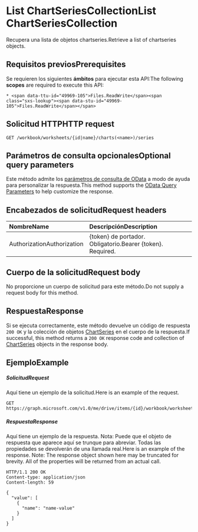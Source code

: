 # <a name="list-chartseriescollection"></a><span data-ttu-id="49969-101">List ChartSeriesCollection</span><span class="sxs-lookup"><span data-stu-id="49969-101">List ChartSeriesCollection</span></span>

<span data-ttu-id="49969-102">Recupera una lista de objetos chartseries.</span><span class="sxs-lookup"><span data-stu-id="49969-102">Retrieve a list of chartseries objects.</span></span>
## <a name="prerequisites"></a><span data-ttu-id="49969-103">Requisitos previos</span><span class="sxs-lookup"><span data-stu-id="49969-103">Prerequisites</span></span>
<span data-ttu-id="49969-104">Se requieren los siguientes **ámbitos** para ejecutar esta API:</span><span class="sxs-lookup"><span data-stu-id="49969-104">The following **scopes** are required to execute this API:</span></span> 

    * <span data-ttu-id="49969-105">Files.ReadWrite</span><span class="sxs-lookup"><span data-stu-id="49969-105">Files.ReadWrite</span></span>

## <a name="http-request"></a><span data-ttu-id="49969-106">Solicitud HTTP</span><span class="sxs-lookup"><span data-stu-id="49969-106">HTTP request</span></span>
<!-- { "blockType": "ignored" } -->
```http
GET /workbook/worksheets/{id|name}/charts(<name>)/series
```
## <a name="optional-query-parameters"></a><span data-ttu-id="49969-107">Parámetros de consulta opcionales</span><span class="sxs-lookup"><span data-stu-id="49969-107">Optional query parameters</span></span>
<span data-ttu-id="49969-108">Este método admite los [parámetros de consulta de OData](http://developer.microsoft.com/en-us/graph/docs/overview/query_parameters) a modo de ayuda para personalizar la respuesta.</span><span class="sxs-lookup"><span data-stu-id="49969-108">This method supports the [OData Query Parameters](http://developer.microsoft.com/en-us/graph/docs/overview/query_parameters) to help customize the response.</span></span>

## <a name="request-headers"></a><span data-ttu-id="49969-109">Encabezados de solicitud</span><span class="sxs-lookup"><span data-stu-id="49969-109">Request headers</span></span>
| <span data-ttu-id="49969-110">Nombre</span><span class="sxs-lookup"><span data-stu-id="49969-110">Name</span></span>      |<span data-ttu-id="49969-111">Descripción</span><span class="sxs-lookup"><span data-stu-id="49969-111">Description</span></span>|
|:----------|:----------|
| <span data-ttu-id="49969-112">Authorization</span><span class="sxs-lookup"><span data-stu-id="49969-112">Authorization</span></span>  | <span data-ttu-id="49969-p101">{token} de portador. Obligatorio.</span><span class="sxs-lookup"><span data-stu-id="49969-p101">Bearer {token}. Required.</span></span> |


## <a name="request-body"></a><span data-ttu-id="49969-115">Cuerpo de la solicitud</span><span class="sxs-lookup"><span data-stu-id="49969-115">Request body</span></span>
<span data-ttu-id="49969-116">No proporcione un cuerpo de solicitud para este método.</span><span class="sxs-lookup"><span data-stu-id="49969-116">Do not supply a request body for this method.</span></span>

## <a name="response"></a><span data-ttu-id="49969-117">Respuesta</span><span class="sxs-lookup"><span data-stu-id="49969-117">Response</span></span>

<span data-ttu-id="49969-118">Si se ejecuta correctamente, este método devuelve un código de respuesta `200 OK` y la colección de objetos [ChartSeries](../resources/chartseries.md) en el cuerpo de la respuesta.</span><span class="sxs-lookup"><span data-stu-id="49969-118">If successful, this method returns a `200 OK` response code and collection of [ChartSeries](../resources/chartseries.md) objects in the response body.</span></span>
## <a name="example"></a><span data-ttu-id="49969-119">Ejemplo</span><span class="sxs-lookup"><span data-stu-id="49969-119">Example</span></span>
##### <a name="request"></a><span data-ttu-id="49969-120">Solicitud</span><span class="sxs-lookup"><span data-stu-id="49969-120">Request</span></span>
<span data-ttu-id="49969-121">Aquí tiene un ejemplo de la solicitud.</span><span class="sxs-lookup"><span data-stu-id="49969-121">Here is an example of the request.</span></span>
<!-- {
  "blockType": "request",
  "name": "get_chartseriescollection"
}-->
```http
GET https://graph.microsoft.com/v1.0/me/drive/items/{id}/workbook/worksheets/{id|name}/charts(<name>)/series
```
##### <a name="response"></a><span data-ttu-id="49969-122">Respuesta</span><span class="sxs-lookup"><span data-stu-id="49969-122">Response</span></span>
<span data-ttu-id="49969-p102">Aquí tiene un ejemplo de la respuesta. Nota: Puede que el objeto de respuesta que aparece aquí se trunque para abreviar. Todas las propiedades se devolverán de una llamada real.</span><span class="sxs-lookup"><span data-stu-id="49969-p102">Here is an example of the response. Note: The response object shown here may be truncated for brevity. All of the properties will be returned from an actual call.</span></span>
<!-- {
  "blockType": "response",
  "truncated": true,
  "@odata.type": "microsoft.graph.chartSeries",
  "isCollection": true
} -->
```http
HTTP/1.1 200 OK
Content-type: application/json
Content-length: 59

{
  "value": [
    {
      "name": "name-value"
    }
  ]
}
```

<!-- uuid: 8fcb5dbc-d5aa-4681-8e31-b001d5168d79
2015-10-25 14:57:30 UTC -->
<!-- {
  "type": "#page.annotation",
  "description": "List ChartSeriesCollection",
  "keywords": "",
  "section": "documentation",
  "tocPath": ""
}-->